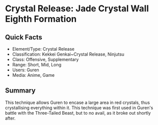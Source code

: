 # Crystal Release: Jade Crystal Wall Eighth Formation

## Quick Facts
- Element/Type: Crystal Release
- Classification: Kekkei Genkai~Crystal Release, Ninjutsu
- Class: Offensive, Supplementary
- Range: Short, Mid, Long
- Users: Guren
- Media: Anime, Game

## Summary
This technique allows Guren to encase a large area in red crystals, thus crystallising everything within it. This technique was first used in Guren's battle with the Three-Tailed Beast, but to no avail, as it broke out shortly after.
